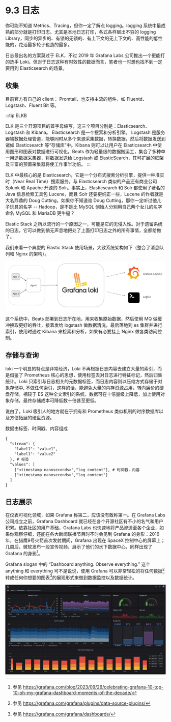 # 9.3 日志

你可能不知道 Metrics、Tracing，但你一定了解点 logging。logging 系统中最成熟的部分就是打印日志。尤其是本地日志打印，各式各样层出不穷的 logging Library，同步的异步的、有锁的无锁的、有上下文的无上下文的、高性能的低性能的，花活最多轮子也造的最多。


日志最出名的方案莫过于 ELK，不过 2019 年 Grafana Labs 公司推出一个更能打的选手 Loki。但对于日志这种有时效性的数据而言，笔者也一时想也找不到一定要用到 Elasticsearch 的场景。

## 收集

目前官方有自己的 client： Promtail，也支持主流的组件，如 Fluentd、Logstash、Fluent Bit 等。


:::tip ELKB

ELK 是三个开源项目的首字母缩写，这三个项目分别是：Elasticsearch、Logstash 和 Kibana。 Elasticsearch 是一个搜索和分析引擎。 Logstash 是服务器端数据处理管道，能够同时从多个来源采集数据，转换数据，然后将数据发送到诸如 Elasticsearch 等“存储库”中。Kibana 则可以让用户在 Elasticsearch 中使用图形和图表对数据进行可视化。Beats 作为轻量级的数据搬运工，集合了多种单一用途数据采集器，将数据发送给 Logstash 或 ElasticSearch，其可扩展的框架及丰富的预置采集器将使工作事半功倍。
:::


ELK 中最核心的是 Elasticsearch，它是一个分布式搜索分析引擎，提供一种准实时（Near Real Time）搜索服务。与 Elasticsearch 类似的产品还有商业公司 Splunk 和 Apache 开源的 Solr。事实上，Elasticsearch 和 Solr 都使用了著名的 Java 信息检索工具包 Lucene，而且 Solr 还要更纯正一些，Lucene 的作者就是大名鼎鼎的 Doug Cutting，如果你不知道谁 Doug Cutting，那你一定听过他儿子玩具的名字 -- Hadoop，是不是比 MySQL 创始人分别用自己两个女儿的名字命名 MySQL 和 MariaDB 更牛逼？


Elastic Stack 之所以流行的一个原因之一，可能是它的无侵入性。对于遗留系统的日志，它可以做到悄无声息地把处了上面打印日志之外的所有事情，全都给做了。

我们来看一个典型的 Elastic Stack 使用场景，大致系统架构如下（整合了消息队列和 Nginx 的架构）。

<div  align="center">
	<img src="../assets/loki-overview-2.png" width = "550"  align=center />
</div>

这个系统中，Beats 部署到日志所在地，用来收集原始数据，然后使用 MQ 做缓冲换取更好的吞吐，接着发给 logstash 做数据清洗，最后落地到 es 集群并进行索引，使用时通过 Kibana 来检索和分析，如果有必要挂上 Nginx 做各类访问控制。


## 存储与查询

loki 一个明显的特点是非常经济，Loki 不再根据日志内容去建立大量的索引，而是借鉴了 Prometheus 核心的思想，使用标签去对日志进行特征标记，然后归集统计。Loki 只索引与日志相关的元数据标签，而日志内容则以压缩方式存储于对象存储中, 不做任何索引，这样的话，能避免大量的内存资源占用，转向廉价的硬盘存储。相较于 ES 这种全文索引的系统，数据可在十倍量级上降低，加上使用对象存储，最终存储成本可降低数十倍甚至更低。

说白了，Loki 吸引人的地方就在于拥有和 Prometheus 类似机制的时序数据库以及方便拓展的硬盘资源。



数据由标签、时间戳、内容组成

```
{
  "stream": { 
    "label1": "value1",
    "label1": "value2"
  }, # 标签
  "values": [
    ["<timestamp nanoseconds>","log content"], # 时间戳，内容
    ["<timestamp nanoseconds>","log content"]
  ]
}
```




## 日志展示

在仪表可视化领域，如果 Grafana 称第二，应该没有敢称第一。在 Grafana Labs 公司成立之前，Grafana Dashboard 就已经在各个开源社区有不小的名气和用户积累。依靠社区的用户基础，Grafana Labs 也快速地将产品渗透至各个企业，如果你观察仔细，还能在各大新闻联播节目时不时会见到 Grafana 的身影：2016年，在猎鹰9号火箭首次发射期间，Grafana 出现在 SpaceX 控制中心的屏幕上；几周后，微软发布一段宣传视频，展示了他们的水下数据中心，同样出现了 Grafana 的身影[^3]。

Grafana slogan 中的 “Dashboard anything. Observe everything.” 这个anything 和 everything 可不是说说，使用 Grafana 可以非常轻松的将任何数据[^1]转成任何你想要的图表[^2]的展现形式来做到数据监控以及数据统计。

<div  align="center">
	<img src="../assets/grafana-dashboard-english.png" width = "550"  align=center />
</div>

[^1]: 参见 https://grafana.com/grafana/plugins/data-source-plugins/
[^2]: 参见 https://grafana.com/grafana/dashboards/
[^3]: 参见 https://grafana.com/blog/2023/09/26/celebrating-grafana-10-top-10-oh-my-grafana-dashboard-moments-of-the-decade/